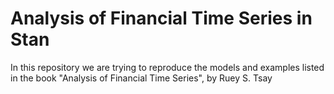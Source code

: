 # Analysis of Financial Time Series in Stan
In this repository we are trying to reproduce the models and examples listed in the book "Analysis of Financial Time Series", by Ruey S. Tsay

